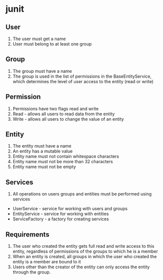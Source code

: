 # junit

## User

1. The user must get a name
2. User must belong to at least one group

## Group

1. The group must have a name
2. The group is used in the list of permissions in the BaseEntityService, which determines the level of user access to the entity (read or write)

## Permission

1. Permissions have two flags read and write
2. Read - allows all users to read data from the entity
3. Write - allows all users to change the value of an entity

## Entity

1. The entity must have a name
2. An entity has a mutable value
3. Entity name must not contain whitespace characters
4. Entity name must not be more than 32 characters
5. Entity name must not be empty

## Services

1. All operations on users groups and entities must be performed using services
* UserService - service for working with users and groups
* EntityService - service for working with entities
* ServiceFactory - a factory for creating services

## Requirements

1. The user who created the entity gets full read and write access to this entity, regardless of
   permissions of the groups to which he is a member
2. When an entity is created, all groups in which the user who created the entity is a member are bound to it
3. Users other than the creator of the entity can only access the entity through the group.